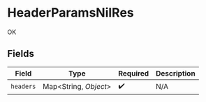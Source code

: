 # HeaderParamsNilRes

OK


## Fields

| Field                  | Type                   | Required               | Description            |
| ---------------------- | ---------------------- | ---------------------- | ---------------------- |
| `headers`              | Map\<String, *Object*> | :heavy_check_mark:     | N/A                    |